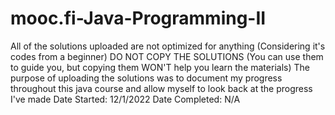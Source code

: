 # mooc.fi-Java-Programming-II
All of the solutions uploaded are not optimized for anything (Considering it's codes from a beginner)
DO NOT COPY THE SOLUTIONS (You can use them to guide you, but copying them WON'T help you learn the materials)
The purpose of uploading the solutions was to document my progress throughout this java course and allow myself to look back at the progress I've made
Date Started: 12/1/2022
Date Completed: N/A
